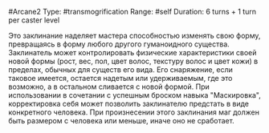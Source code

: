 #Arcane2 
Type: #transmogrification
Range: #self
Duration: 6 turns + 1 turn per caster level

Это заклинание наделяет мастера способностью изменять свою форму, превращаясь в форму любого другого гуманоидного существа. Заклинатель может контролировать физические характеристики своей новой формы (рост, вес, пол, цвет волос, текстуру волос и цвет кожи) в пределах, обычных для существ его вида. Его снаряжение, если таковое имеется, остается надетым или удерживаемым, где это возможно, а в остальном сливается с новой формой. При использовании в сочетании с успешным броском навыка "Маскировка", корректировка себя может позволить заклинателю предстать в виде конкретного человека. При произнесении этого заклинания маг должен быть размером с человека или меньше, иначе оно не сработает.
